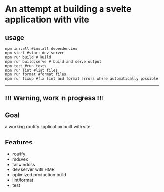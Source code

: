 # An attempt at building a svelte application with vite

## usage

```shell script
npm install #install dependencies
npm start #start dev server
npm run build # build
npm run build:serve # build and serve output
npm test #run tests
npm run lint #lint files
npm run format #format files
npm run fixup #fix lint and format errors where automatically possible
```

---

## !!! Warning, work in progress !!!

## Goal

a working routify application built with vite

## Features

- routify
- mdsvex
- tailwindcss
- dev server with HMR
- optimized production build
- lint/format
- test
